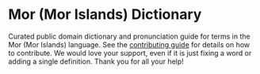 
# Mor (Mor Islands) Dictionary

Curated public domain dictionary and pronunciation guide for terms in the Mor (Mor Islands) language. See the [contributing guide](https://github.com/drumworkteam/term/blob/make/.github/contributing.md) for details on how to contribute. We would love your support, even if it is just fixing a word or adding a single definition. Thank you for all your help!